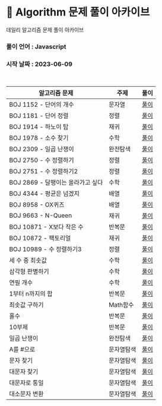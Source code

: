 # 🎲 Algorithm 문제 풀이 아카이브

데일리 알고리즘 문제 풀이 아카이브

### 풀이 언어 : Javascript

### 시작 날짜 : 2023-06-09

<br>

| 알고리즘 문제                     | 주제       | 풀이                                                                                                                      |
| --------------------------------- | ---------- | ------------------------------------------------------------------------------------------------------------------------- |
| BOJ 1152 - 단어의 개수            | 문자열     | [풀이](https://velog.io/@ongsim123/Algorithm-%EB%B0%B1%EC%A4%80-1154-javaScript)                                          |
| BOJ 1181 - 단어 정렬              | 정렬       | [풀이](https://velog.io/@ongsim123/Algorithm-%EB%B0%B1%EC%A4%80-1181-javaScript)                                          |
| BOJ 1914 - 하노이 탑              | 재귀       | [풀이](https://velog.io/@ongsim123/Algorithm-%EB%B0%B1%EC%A4%80-1914-javaScript)                                          |
| BOJ 1978 - 소수 찾기              | 수학       | [풀이](https://velog.io/@ongsim123/Algorithm-%EB%B0%B1%EC%A4%80-1978-javaScript)                                          |
| BOJ 2309 - 일곱 난쟁이            | 완전탐색   | [풀이](https://velog.io/@ongsim123/Algorithm-%EB%B0%B1%EC%A4%80-1181-javaScript-1g3ryv2c)                                 |
| BOJ 2750 - 수 정렬하기            | 정렬       | [풀이](https://velog.io/@ongsim123/Algorithm-%EB%B0%B1%EC%A4%80-2750-javaScript)                                          |
| BOJ 2751 - 수 정렬하기2           | 정렬       | [풀이](https://velog.io/@ongsim123/Algorithm-%EB%B0%B1%EC%A4%80-2751-javaScript)                                          |
| BOJ 2869 - 달팽이는 올라가고 싶다 | 수학       | [풀이](https://velog.io/@ongsim123/Algorithm-%EB%B0%B1%EC%A4%80-2869-javaScript)                                          |
| BOJ 4344 - 평균은 넘겠지          | 배열       | [풀이](https://velog.io/@ongsim123/Algorithm-%EB%B0%B1%EC%A4%80-4344-javaScript)                                          |
| BOJ 8958 - OX퀴즈                 | 배열       | [풀이](https://velog.io/@ongsim123/Algorithm-%EB%B0%B1%EC%A4%80-8958-javaScript)                                          |
| BOJ 9663 - N-Queen                | 재귀       | [풀이](https://velog.io/@ongsim123/Algorithm-%EB%B0%B1%EC%A4%80-9663-javaScript)                                          |
| BOJ 10871 - X보다 작은 수         | 반복문     | [풀이](https://velog.io/@ongsim123/Algorithm-%EB%B0%B1%EC%A4%8010871-javaScript)                                          |
| BOJ 10872 - 팩토리얼              | 재귀       | [풀이](https://velog.io/@ongsim123/Algorithm-%EB%B0%B1%EC%A4%80-10872-javaScript)                                         |
| BOJ 10989 - 수 정렬하기3          | 정렬       | [풀이](https://velog.io/@ongsim123/Algorithm-%EB%B0%B1%EC%A4%80-10989-javaScript)                                         |
| 세 수 중 최솟값                   | 수학       | [풀이](https://velog.io/@ongsim123/Algorithm-%EC%84%B8-%EC%88%98-%EC%A4%91-%EC%B5%9C%EC%86%9F%EA%B0%92-javaScript)        |
| 삼각형 판별하기                   | 수학       | [풀이](https://velog.io/@ongsim123/Algorithm-%EC%82%BC%EA%B0%81%ED%98%95-%ED%8C%90%EB%B3%84%ED%95%98%EA%B8%B0-javaScript) |
| 연필 개수                         | 수학       | [풀이](https://velog.io/@ongsim123/Algorithm-%EC%97%B0%ED%95%84-%EA%B0%9C%EC%88%98-javaScript)                            |
| 1부터 n까지의 합                  | 반복문     | [풀이](https://velog.io/@ongsim123/Algorithm-1%EB%B6%80%ED%84%B0-n%EA%B9%8C%EC%A7%80%EC%9D%98-%ED%95%A9-javaScript)       |
| 최솟값 구하기                     | Math함수   | [풀이](https://velog.io/@ongsim123/Algorithm-%EC%B5%9C%EC%86%9F%EA%B0%92-%EA%B5%AC%ED%95%98%EA%B8%B0-javaScript)          |
| 홀수                              | 반복문     | [풀이](https://velog.io/@ongsim123/Algorithm-%ED%99%80%EC%88%98-javaScript)                                               |
| 10부제                            | 반복문     | [풀이](https://velog.io/@ongsim123/Algorithm-10%EB%B6%80%EC%A0%9C-javaScript)                                             |
| 일곱 난쟁이                       | 완전탐색   | [풀이](https://velog.io/@ongsim123/Algorithm-%EC%9D%BC%EA%B3%B1-%EB%82%9C%EC%9F%81%EC%9D%B4-javaScript)                   |
| A를 #으로                         | 문자열탐색 | [풀이](https://velog.io/@ongsim123/Algorithm-A%EB%A5%BC-%EC%9C%BC%EB%A1%9C-javaScript)                                    |
| 문자 찾기                         | 문자열탐색 | [풀이](https://velog.io/@ongsim123/Algorithm-%EB%AC%B8%EC%9E%90-%EC%B0%BE%EA%B8%B0-javaScript)                            |
| 대문자 찾기                       | 문자열탐색 | [풀이](https://velog.io/@ongsim123/Algorithm-%EB%8C%80%EB%AC%B8%EC%9E%90-%EC%B0%BE%EA%B8%B0-javaScript)                   |
| 대문자로 통일                     | 문자열탐색 | [풀이](https://velog.io/@ongsim123/Algorithm-%EB%8C%80%EB%AC%B8%EC%9E%90%EB%A1%9C-%ED%86%B5%EC%9D%BC-javaScript)          |
| 대소문자 변환                     | 문자열탐색 | [풀이](https://velog.io/@ongsim123/Algorithm-%EB%8C%80%EC%86%8C%EB%AC%B8%EC%9E%90-%EB%B3%80%ED%99%98-javaScript)          |
